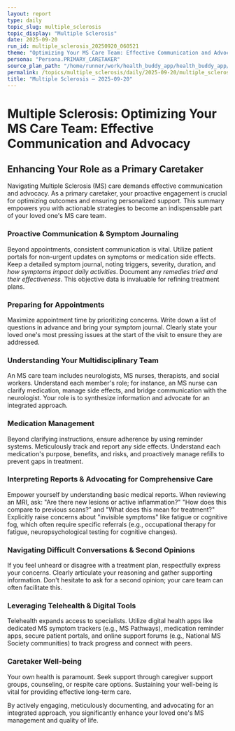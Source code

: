 ```yaml
---
layout: report
type: daily
topic_slug: multiple_sclerosis
topic_display: "Multiple Sclerosis"
date: 2025-09-20
run_id: multiple_sclerosis_20250920_060521
theme: "Optimizing Your MS Care Team: Effective Communication and Advocacy"
persona: "Persona.PRIMARY_CARETAKER"
source_plan_path: "/home/runner/work/health_buddy_app/health_buddy_app/.results/multiple_sclerosis/weekly_plan/2025-09-15/plan.json"
permalink: /topics/multiple_sclerosis/daily/2025-09-20/multiple_sclerosis_20250920_060521/
title: "Multiple Sclerosis — 2025-09-20"
---
```


# Multiple Sclerosis: Optimizing Your MS Care Team: Effective Communication and Advocacy

## Enhancing Your Role as a Primary Caretaker

Navigating Multiple Sclerosis (MS) care demands effective communication and advocacy. As a primary caretaker, your proactive engagement is crucial for optimizing outcomes and ensuring personalized support. This summary empowers you with actionable strategies to become an indispensable part of your loved one's MS care team.

### Proactive Communication & Symptom Journaling

Beyond appointments, consistent communication is vital. Utilize patient portals for non-urgent updates on symptoms or medication side effects. Keep a detailed symptom journal, noting triggers, severity, duration, and *how symptoms impact daily activities*. Document any *remedies tried and their effectiveness*. This objective data is invaluable for refining treatment plans.

### Preparing for Appointments

Maximize appointment time by prioritizing concerns. Write down a list of questions in advance and bring your symptom journal. Clearly state your loved one's most pressing issues at the start of the visit to ensure they are addressed.

### Understanding Your Multidisciplinary Team

An MS care team includes neurologists, MS nurses, therapists, and social workers. Understand each member's role; for instance, an MS nurse can clarify medication, manage side effects, and bridge communication with the neurologist. Your role is to synthesize information and advocate for an integrated approach.

### Medication Management

Beyond clarifying instructions, ensure adherence by using reminder systems. Meticulously track and report any side effects. Understand each medication's purpose, benefits, and risks, and proactively manage refills to prevent gaps in treatment.

### Interpreting Reports & Advocating for Comprehensive Care

Empower yourself by understanding basic medical reports. When reviewing an MRI, ask: "Are there new lesions or active inflammation?" "How does this compare to previous scans?" and "What does this mean for treatment?" Explicitly raise concerns about "invisible symptoms" like fatigue or cognitive fog, which often require specific referrals (e.g., occupational therapy for fatigue, neuropsychological testing for cognitive changes).

### Navigating Difficult Conversations & Second Opinions

If you feel unheard or disagree with a treatment plan, respectfully express your concerns. Clearly articulate your reasoning and gather supporting information. Don't hesitate to ask for a second opinion; your care team can often facilitate this.

### Leveraging Telehealth & Digital Tools

Telehealth expands access to specialists. Utilize digital health apps like dedicated MS symptom trackers (e.g., MS Pathways), medication reminder apps, secure patient portals, and online support forums (e.g., National MS Society communities) to track progress and connect with peers.

### Caretaker Well-being

Your own health is paramount. Seek support through caregiver support groups, counseling, or respite care options. Sustaining your well-being is vital for providing effective long-term care.

By actively engaging, meticulously documenting, and advocating for an integrated approach, you significantly enhance your loved one's MS management and quality of life.
